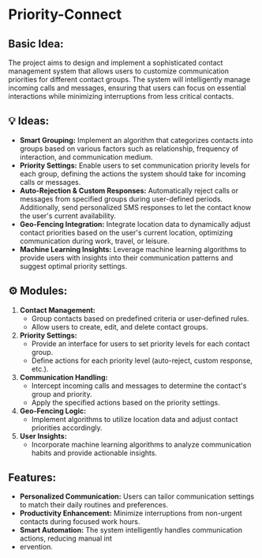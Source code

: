 # Priority-Connect

## **Basic Idea:**

The project aims to design and implement a sophisticated contact management system that allows users to customize communication priorities for different contact groups. The system will intelligently manage incoming calls and messages, ensuring that users can focus on essential interactions while minimizing interruptions from less critical contacts.

## **💡 Ideas:**

- **Smart Grouping:** Implement an algorithm that categorizes contacts into groups based on various factors such as relationship, frequency of interaction, and communication medium.
- **Priority Settings:** Enable users to set communication priority levels for each group, defining the actions the system should take for incoming calls or messages.
- **Auto-Rejection & Custom Responses:** Automatically reject calls or messages from specified groups during user-defined periods. Additionally, send personalized SMS responses to let the contact know the user's current availability.
- **Geo-Fencing Integration:** Integrate location data to dynamically adjust contact priorities based on the user's current location, optimizing communication during work, travel, or leisure.
- **Machine Learning Insights:** Leverage machine learning algorithms to provide users with insights into their communication patterns and suggest optimal priority settings.

## **⚙️ Modules:**

1. **Contact Management:**
    - Group contacts based on predefined criteria or user-defined rules.
    - Allow users to create, edit, and delete contact groups.
2. **Priority Settings:**
    - Provide an interface for users to set priority levels for each contact group.
    - Define actions for each priority level (auto-reject, custom response, etc.).
3. **Communication Handling:**
    - Intercept incoming calls and messages to determine the contact's group and priority.
    - Apply the specified actions based on the priority settings.
4. **Geo-Fencing Logic:**
    - Implement algorithms to utilize location data and adjust contact priorities accordingly.
5. **User Insights:**
    - Incorporate machine learning algorithms to analyze communication habits and provide actionable insights.

## **Features:**

- **Personalized Communication:** Users can tailor communication settings to match their daily routines and preferences.
- **Productivity Enhancement:** Minimize interruptions from non-urgent contacts during focused work hours.
- **Smart Automation:** The system intelligently handles communication actions, reducing manual int
- ervention.
